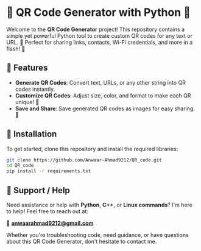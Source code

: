 # 🎉 QR Code Generator with Python 🐍

Welcome to the **QR Code Generator** project! This repository contains a simple yet powerful Python tool to create custom QR codes for any text or URL. 📲 Perfect for sharing links, contacts, Wi-Fi credentials, and more in a flash! 🚀

## 📜 Features
- **Generate QR Codes**: Convert text, URLs, or any other string into QR codes instantly.
- **Customize QR Codes**: Adjust size, color, and format to make each QR unique! 🎨
- **Save and Share**: Save generated QR codes as images for easy sharing. 📁

## 🔧 Installation
To get started, clone this repository and install the required libraries:
```bash
git clone https://github.com/Anwaar-Ahmad9212/QR_code.git
cd QR_code
pip install -r requirements.txt
```
## 🤝 Support / Help

Need assistance or help with **Python**, **C++**, or **Linux commands**? I'm here to help! Feel free to reach out at:

📧 **[anwaarahmad9212@gmail.com](mailto:email.com)**

Whether you're troubleshooting code, need guidance, or have questions about this QR Code Generator, don't hesitate to contact me.

